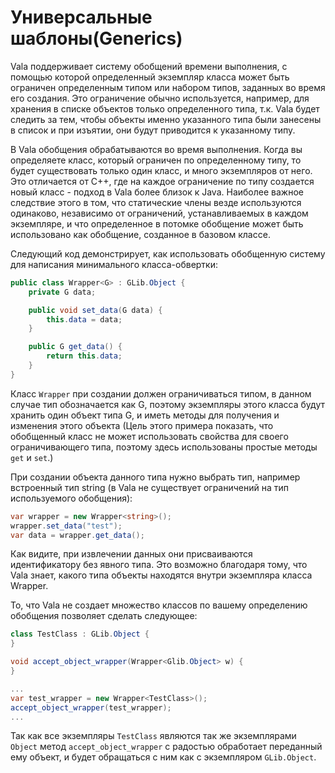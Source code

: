 # Универсальные шаблоны\(Generics\)

Vala поддерживает систему обобщений времени выполнения, с помощью которой определенный экземпляр класса может быть ограничен определенным типом или набором типов, заданных во время его создания. Это ограничение обычно используется, например, для хранения в списке объектов только определенного типа, т.к. Vala будет следить за тем, чтобы объекты именно указанного типа были занесены в список и при изъятии, они будут приводится к указанному типу.

В Vala обобщения обрабатываются во время выполнения. Когда вы определяете класс, который ограничен по определенному типу, то будет существовать только один класс, и много экземпляров от него. Это отличается от C++, где на каждое ограничение по типу создается новый класс - подход в Vala более близок к Java. Наиболее важное следствие этого в том, что статические члены везде используются одинаково, независимо от ограничений, устанавливаемых в каждом экземпляре, и что определенное в потомке обобщение может быть использовано как обобщение, созданное в базовом классе.

Следующий код демонстрирует, как использовать обобщенную систему для написания минимального класса-обвертки:

```csharp
public class Wrapper<G> : GLib.Object {
    private G data;

    public void set_data(G data) {
        this.data = data;
    }

    public G get_data() {
        return this.data;
    }
}
```

Класс `Wrapper` при создании должен ограничиваться типом, в данном случае тип обозначается как G, поэтому экземпляры этого класса будут хранить один объект типа G, и иметь методы для получения и изменения этого объекта \(Цель этого примера показать, что обобщенный класс не может использовать свойства для своего ограничивающего типа, поэтому здесь использованы простые методы `get` и `set`.\)

При создании объекта данного типа нужно выбрать тип, например встроенный тип string \(в Vala не существует ограничений на тип используемого обобщения\):

```csharp
var wrapper = new Wrapper<string>();
wrapper.set_data("test");
var data = wrapper.get_data();
```

Как видите, при извлечении данных они присваиваются идентификатору без явного типа. Это возможно благодаря тому, что Vala знает, какого типа объекты находятся внутри экземпляра класса Wrapper.

То, что Vala не создает множество классов по вашему определению обобщения позволяет сделать следующее:

```csharp
class TestClass : GLib.Object {
}

void accept_object_wrapper(Wrapper<Glib.Object> w) {
}

...
var test_wrapper = new Wrapper<TestClass>();
accept_object_wrapper(test_wrapper);
...
```

Так как все экземпляры `TestClass` являются так же экземплярами `Object` метод `accept_object_wrapper` с радостью обработает переданный ему объект, и будет обращаться с ним как с экземпляром `GLib.Object`.

